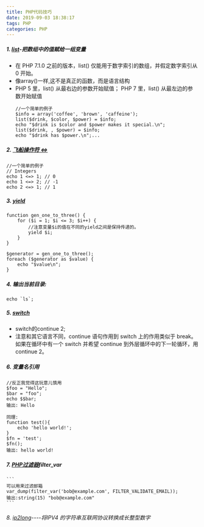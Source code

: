 ```yaml
---
title: PHP代码技巧
date: 2019-09-03 18:38:17
tags: PHP
categories: PHP
---
```


##### 1. [list](https://www.php.net/manual/zh/function.list.php)-把数组中的值赋给一组变量
- 在 PHP 7.1.0 之前的版本，list() 仅能用于数字索引的数组，并假定数字索引从 0 开始。
- 像array()一样,这不是真正的函数，而是语言结构
- PHP 5 里，list() 从最右边的参数开始赋值； PHP 7 里，list() 从最左边的参数开始赋值
    ```
    //一个简单的例子
    $info = array('coffee', 'brown', 'caffeine');
    list($drink, $color, $power) = $info;
    echo "$drink is $color and $power makes it special.\n";
    list($drink, , $power) = $info;
    echo "$drink has $power.\n";...
    ```
##### 2. [飞船操作符 <=>](https://www.php.net/manual/en/language.operators.comparison.php)
```
//一个简单的例子
// Integers
echo 1 <=> 1; // 0
echo 1 <=> 2; // -1
echo 2 <=> 1; // 1
```
##### 3. [yield](https://www.php.net/manual/zh/language.generators.php)
```
function gen_one_to_three() {
    for ($i = 1; $i <= 3; $i++) {
        //注意变量$i的值在不同的yield之间是保持传递的。
        yield $i;
    }
}

$generator = gen_one_to_three();
foreach ($generator as $value) {
    echo "$value\n";
}
```
##### 4. 输出当前目录:
```
echo `ls`;
```
##### 5. [switch](https://www.php.net/manual/zh/control-structures.switch.php)
- switch的continue 2;
- 注意和其它语言不同，continue 语句作用到 switch 上的作用类似于 break。如果在循环中有一个 switch 并希望 continue 到外层循环中的下一轮循环，用 continue 2。

##### 6. 变量名引用
```
//反正我觉得这玩意儿慎用
$foo = "Hello";
$bar = "foo";
echo $$bar;
输出: Hello

同理:
function test(){
    echo 'hello world!';
}
$fn = 'test';
$fn();
输出: hello world!
```
##### 7. [PHP过滤器]()filter_var
    ```
    可以用来过滤邮箱
    var_dump(filter_var('bob@example.com', FILTER_VALIDATE_EMAIL));
    输出:string(15) "bob@example.com"
    ```
###### 8. [ip2long](https://www.php.net/manual/zh/function.ip2long.php)----将IPV4 的字符串互联网协议转换成长整型数字
